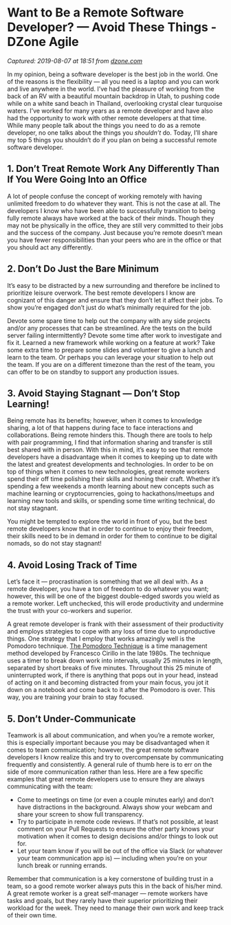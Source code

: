 # Want to Be a Remote Software Developer? — Avoid These Things - DZone Agile

_Captured: 2019-08-07 at 18:51 from [dzone.com](https://dzone.com/articles/want-to-be-a-remote-software-developer-then-avoid?edition=513293&utm_source=Daily%20Digest&utm_medium=email&utm_campaign=Daily%20Digest%202019-08-07)_

In my opinion, being a software developer is the best job in the world. One of the reasons is the flexibility — all you need is a laptop and you can work and live anywhere in the world. I’ve had the pleasure of working from the back of an RV with a beautiful mountain backdrop in Utah, to pushing code while on a white sand beach in Thailand, overlooking crystal clear turquoise waters. I’ve worked for many years as a remote developer and have also had the opportunity to work with other remote developers at that time. While many people talk about the things you need to do as a remote developer, no one talks about the things you _shouldn’t_ do. Today, I’ll share my top 5 things you shouldn’t do if you plan on being a successful remote software developer.

## 1\. Don’t Treat Remote Work Any Differently Than If You Were Going Into an Office

A lot of people confuse the concept of working remotely with having unlimited freedom to do whatever they want. This is not the case at all. The developers I know who have been able to successfully transition to being fully remote always have worked at the back of their minds. Though they may not be physically in the office, they are still very committed to their jobs and the success of the company. Just because you’re remote doesn’t mean you have fewer responsibilities than your peers who are in the office or that you should act any differently.

## 2\. Don’t Do Just the Bare Minimum

It’s easy to be distracted by a new surrounding and therefore be inclined to prioritize leisure overwork. The best remote developers I know are cognizant of this danger and ensure that they don’t let it affect their jobs. To show you’re engaged don’t just do what’s minimally required for the job.

Devote some spare time to help out the company with any side projects and/or any processes that can be streamlined. Are the tests on the build server failing intermittently? Devote some time after work to investigate and fix it. Learned a new framework while working on a feature at work? Take some extra time to prepare some slides and volunteer to give a lunch and learn to the team. Or perhaps you can leverage your situation to help out the team. If you are on a different timezone than the rest of the team, you can offer to be on standby to support any production issues.

## 3\. Avoid Staying Stagnant — Don’t Stop Learning!

Being remote has its benefits; however, when it comes to knowledge sharing, a lot of that happens during face to face interactions and collaborations. Being remote hinders this. Though there are tools to help with pair programming, I find that information sharing and transfer is still best shared with in person. With this in mind, it’s easy to see that remote developers have a disadvantage when it comes to keeping up to date with the latest and greatest developments and technologies. In order to be on top of things when it comes to new technologies, great remote workers spend their off time polishing their skills and honing their craft. Whether it’s spending a few weekends a month learning about new concepts such as machine learning or cryptocurrencies, going to hackathons/meetups and learning new tools and skills, or spending some time writing technical, do not stay stagnant.

You might be tempted to explore the world in front of you, but the best remote developers know that in order to continue to enjoy their freedom, their skills need to be in demand in order for them to continue to be digital nomads, so do not stay stagnant!

## 4\. Avoid Losing Track of Time

Let’s face it — procrastination is something that we all deal with. As a remote developer, you have a ton of freedom to do whatever you want; however, this will be one of the biggest double-edged swords you wield as a remote worker. Left unchecked, this will erode productivity and undermine the trust with your co-workers and superior.

A great remote developer is frank with their assessment of their productivity and employs strategies to cope with any loss of time due to unproductive things. One strategy that I employ that works amazingly well is the Pomodoro technique. [The Pomodoro Technique](https://francescocirillo.com/pages/pomodoro-technique?source=post_page---------------------------) is a time management method developed by Francesco Cirillo in the late 1980s. The technique uses a timer to break down work into intervals, usually 25 minutes in length, separated by short breaks of five minutes. Throughout this 25 minute of uninterrupted work, if there is anything that pops out in your head, instead of acting on it and becoming distracted from your main focus, you jot it down on a notebook and come back to it after the Pomodoro is over. This way, you are training your brain to stay focused.

## **5\. Don’t Under-Communicate**

Teamwork is all about communication, and when you’re a remote worker, this is especially important because you may be disadvantaged when it comes to team communication; however, the great remote software developers I know realize this and try to overcompensate by communicating frequently and consistently. A general rule of thumb here is to err on the side of more communication rather than less. Here are a few specific examples that great remote developers use to ensure they are always communicating with the team:

  * Come to meetings on time (or even a couple minutes early) and don’t have distractions in the background. Always show your webcam and share your screen to show full transparency.
  * Try to participate in remote code reviews. If that’s not possible, at least comment on your Pull Requests to ensure the other party knows your motivation when it comes to design decisions and/or things to look out for.
  * Let your team know if you will be out of the office via Slack (or whatever your team communication app is) — including when you’re on your lunch break or running errands.

Remember that communication is a key cornerstone of building trust in a team, so a good remote worker always puts this in the back of his/her mind. A great remote worker is a great self-manager — remote workers have tasks and goals, but they rarely have their superior prioritizing their workload for the week. They need to manage their own work and keep track of their own time. 
